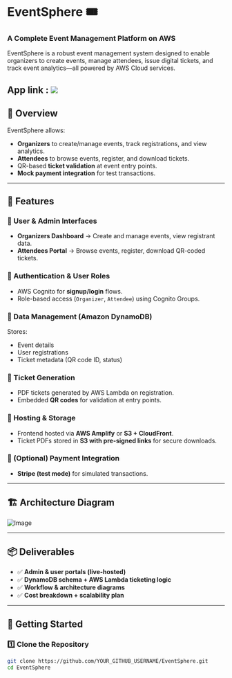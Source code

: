 # EventSphere 🎟️  
### A Complete Event Management Platform on AWS  

EventSphere is a robust event management system designed to enable organizers to create events, manage attendees, issue digital tickets, and track event analytics—all powered by AWS Cloud services.

App link :  <a href="https://main.d7icjcyxhs1jd.amplifyapp.com"><img src="https://img.shields.io/badge/-EventSphere-5A77ED?style=for-the-badge&logo=forage&logoColor=white" /></a>
---

## 🌟 Overview  
EventSphere allows:  
- **Organizers** to create/manage events, track registrations, and view analytics.  
- **Attendees** to browse events, register, and download tickets.  
- QR-based **ticket validation** at event entry points.  
- **Mock payment integration** for test transactions.  

---

## 🎯 Features  

### 🔹 User & Admin Interfaces  
- **Organizers Dashboard** → Create and manage events, view registrant data.  
- **Attendees Portal** → Browse events, register, download QR-coded tickets.  

### 🔹 Authentication & User Roles  
- AWS Cognito for **signup/login** flows.  
- Role-based access (`Organizer`, `Attendee`) using Cognito Groups.  

### 🔹 Data Management (Amazon DynamoDB)  
Stores:  
- Event details  
- User registrations  
- Ticket metadata (QR code ID, status)  

### 🔹 Ticket Generation  
- PDF tickets generated by AWS Lambda on registration.  
- Embedded **QR codes** for validation at entry points.  

### 🔹 Hosting & Storage  
- Frontend hosted via **AWS Amplify** or **S3 + CloudFront**.  
- Ticket PDFs stored in **S3 with pre-signed links** for secure downloads.  

### 🔹 (Optional) Payment Integration  
- **Stripe (test mode)** for simulated transactions.  

---

## 🏗️ Architecture Diagram  
![Image](https://github.com/user-attachments/assets/12990d12-11bf-4161-b4f1-7c409bac1cbc)

---

## 📦 Deliverables  
- ✅ **Admin & user portals (live-hosted)**  
- ✅ **DynamoDB schema + AWS Lambda ticketing logic**  
- ✅ **Workflow & architecture diagrams**  
- ✅ **Cost breakdown + scalability plan**  

---

## 🚀 Getting Started  

### 1️⃣ **Clone the Repository**  
```bash
git clone https://github.com/YOUR_GITHUB_USERNAME/EventSphere.git
cd EventSphere
